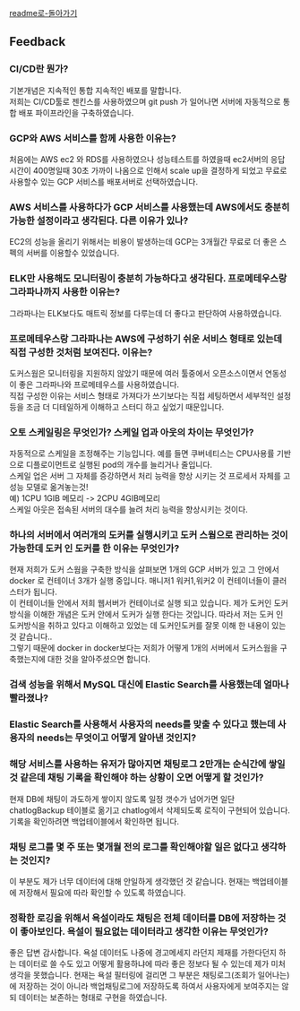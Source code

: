 [readme로-돌아가기](https://github.com/fungap/fungap-back)

## Feedback

### CI/CD란 뭔가?

기본개념은 지속적인 통합 지속적인 배포를 말합니다.<br>
저희는 CI/CD툴로 젠킨스를 사용하였으며 git push 가 일어나면 서버에 자동적으로 통합 배포 파이프라인을 구축하였습니다.

### GCP와 AWS 서비스를 함께 사용한 이유는?

처음에는 AWS ec2 와 RDS를 사용하였으나 성능테스트를 하였을때 ec2서버의 응답시간이 400명일때 30초 가까이 나옴으로 인해서
scale up을 결정하게 되었고 무료로 사용할수 있는 GCP 서비스를 배포서버로 선택하였습니다.

### AWS 서비스를 사용하다가 GCP 서비스를 사용했는데 AWS에서도 충분히 가능한 설정이라고 생각된다. 다른 이유가 있나?

EC2의 성능을 올리기 위해서는 비용이 발생하는데 GCP는 3개월간 무료로 더 좋은 스펙의 서버를 이용할수 있었습니다.

### ELK만 사용해도 모니터링이 충분히 가능하다고 생각된다. 프로메테우스랑 그라파나까지 사용한 이유는?

그라파나는 ELK보다도 매트릭 정보를 다루는데 더 좋다고 판단하여 사용하였습니다.

### 프로메테우스랑 그라파나는 AWS에 구성하기 쉬운 서비스 형태로 있는데 직접 구성한 것처럼 보여진다. 이유는?

도커스웜은 모니터링을 지원하지 않았기 때문에 여러 툴중에서 오픈소스이면서 연동성이 좋은 그라파나와 프로메테우스를 사용하였습니다.<br>
직접 구성한 이유는 서비스 형태로 가져다가 쓰기보다는 직접 세팅하면서 세부적인 설정등을 조금 더 디테일하게 이해하고 스터디 하고 싶었기 때문입니다.

### 오토 스케일링은 무엇인가? 스케일 업과 아웃의 차이는 무엇인가?

자동적으로 스케일을 조정해주는 기능입니다. 예를 들면 쿠버네티스는 CPU사용률 기반으로 디플로이먼트로 실행된 pod의 개수를 늘리거나 줄입니다. <br>
스케일 업은 서버 그 자체를 증강하면서 처리 능력을 향상 시키는 것 프로세서 자체를 고성능 모델로 옮겨놓는것!<br>
예) 1CPU 1GIB 메모리 -> 2CPU 4GIB메모리 <br>
스케일 아웃은 접속된 서버의 대수를 늘려 처리 능력을 향상시키는 것이다.

### 하나의 서버에서 여러개의 도커를 실행시키고 도커 스웜으로 관리하는 것이 가능한데 도커 인 도커를 한 이유는 무엇인가?
현재 저희가 도커 스웜을 구축한 방식을 살펴보면 1개의 GCP 서버가 있고 그 안에서 docker 로 컨테이너 3개가 실행 중입니다. 매니저1 워커1,워커2  이 컨테이너들이 클러스터가 됩니다.<br>
이 컨테이너들 안에서 저희 웹서버가 컨테이너로 실행 되고 있습니다.  제가 도커인 도커 방식을 이해한 개념은 도커 안에서 도커가 실행 한다는 것입니다.
따라서 저는 도커 인 도커방식을 취하고 있다고 이해하고 있었는 데 도커인도커를 잘못 이해 한 내용이 있는 것 같습니다..<br>
그렇기 때문에 docker in docker보다는 저희가 어떻게 1개의 서버에서 도커스웜을 구축했는지에 대한 것을 알아주셨으면 합니다.

### 검색 성능을 위해서 MySQL 대신에 Elastic Search를 사용했는데 얼마나 빨라졌나?

### Elastic Search를 사용해서 사용자의 needs를 맞출 수 있다고 했는데 사용자의 needs는 무엇이고 어떻게 알아낸 것인지?

### 해당 서비스를 사용하는 유저가 많아지면 채팅로그 2만개는 순식간에 쌓일 것 같은데 채팅 기록을 확인해야 하는 상황이 오면 어떻게 할 것인가?

현재 DB에 채팅이 과도하게 쌓이지 않도록 일정 갯수가 넘어가면 일단 chatlogBackup 테이블로 옮기고 chatlog에서 삭제되도록 로직이 구현되어 있습니다. 기록을 확인하려면 백업테이블에서 확인하면 됩니다.

### 채팅 로그를 몇 주 또는 몇개월 전의 로그를 확인해야할 일은 없다고 생각하는 것인지?

이 부분도 제가 너무 데이터에 대해 안일하게 생각했던 것 같습니다. 현재는 백업테이블에 저장해서 필요에 따라 확인할 수 있도록 하였습니다.

### 정확한 로깅을 위해서 욕설이라도 채팅은 전체 데이터를 DB에 저장하는 것이 좋아보인다. 욕설이 필요없는 데이터라고 생각한 이유는 무엇인가?

좋은 답변 감사합니다. 욕설 데이터도 나중에 경고메세지 라던지 제재를 가한다던지 하는 데이터로 쓸 수도 있고 어떻게 활용하냐에 따라 좋은 정보다 될 수 있는데 제가 미처 생각을 못했습니다.
현재는 욕설 필터링에 걸리면 그 부분은 채팅로그(조회가 일어나는)에 저장하는 것이 아니라 백업채팅로그에 저장하도록 하여서 사용자에게 보여주지는 않되 데이터는 보존하는 형태로 구현을 하였습니다.
